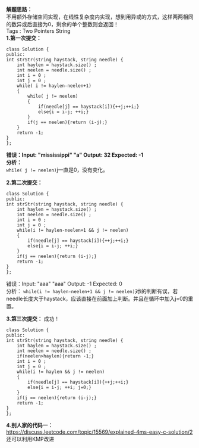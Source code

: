 **解题思路：**  
不用额外存储空间实现，在线性复杂度内实现，想到用异或的方式，这样两两相同的数异或后直接为0，剩余的单个整数则会返回！  
Tags : Two Pointers String  
**1.第一次提交：**  

    class Solution {
	public:
    int strStr(string haystack, string needle) {
        int haylen = haystack.size() ;
        int neelen = needle.size() ;
        int i = 0 ;
        int j = 0 ;
        while( i != haylen-neelen+1)
        {
            while( j != neelen)
            {
                if(needle[j] == haystack[i]){++j;++i;}
                else{i = i-j; ++i;}
            }
            if(j == neelen){return (i-j);}
        }
        return -1;
    }
	};

**错误：Input:
"mississippi"
"a"
Output:
32
Expected:
-1**  
**分析：**  
 `while( j != neelen)`j一直是0，没有变化。 

**2.第二次提交：**  
  
	class Solution {
	public:
    int strStr(string haystack, string needle) {
        int haylen = haystack.size() ;
        int neelen = needle.size() ;
        int i = 0 ;
        int j = 0 ;
        while(i != haylen-neelen+1 && j != neelen)
        {
            if(needle[j] == haystack[i]){++j;++i;}
            else{i = i-j; ++i;}
        }
        if(j == neelen){return (i-j);}
        return -1;
    }
	};
错误：Input:
"aaa"
"aaa"
Output:
-1
Expected:
0  
分析：
 `while(i != haylen-neelen+1 && j != neelen)`对i的判断有误，若needle长度大于haystack，应该直接在前面加上判断。并且在循环中加入j=0的重置。  

**3.第三次提交：** 
成功！

	class Solution {
	public:
    int strStr(string haystack, string needle) {
        int haylen = haystack.size() ;
        int neelen = needle.size() ;
        if(neelen>haylen){return -1;}
        int i = 0 ;
        int j = 0 ;
        while(i != haylen && j != neelen)
        {
            if(needle[j] == haystack[i]){++j;++i;}
            else{i = i-j; ++i; j=0;}
        }
        if(j == neelen){return (i-j);}
        return -1;
    }
	};  
**4.别人家的代码一：**  
 https://discuss.leetcode.com/topic/15569/explained-4ms-easy-c-solution/2  
还可以利用KMP改进 
